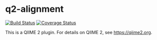 # q2-alignment

[![Build Status](https://travis-ci.org/qiime2/q2-alignment.svg?branch=master)](https://travis-ci.org/qiime2/q2-alignment)
[![Coverage Status](https://coveralls.io/repos/github/qiime2/q2-alignment/badge.svg?branch=master)](https://coveralls.io/github/qiime2/q2-alignment?branch=master)

This is a QIIME 2 plugin. For details on QIIME 2, see https://qiime2.org.
